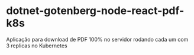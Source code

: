 # dotnet-gotenberg-node-react-pdf-k8s
Aplicação para download de PDF 100% no servidor rodando cada um com 3 replicas no Kubernetes
